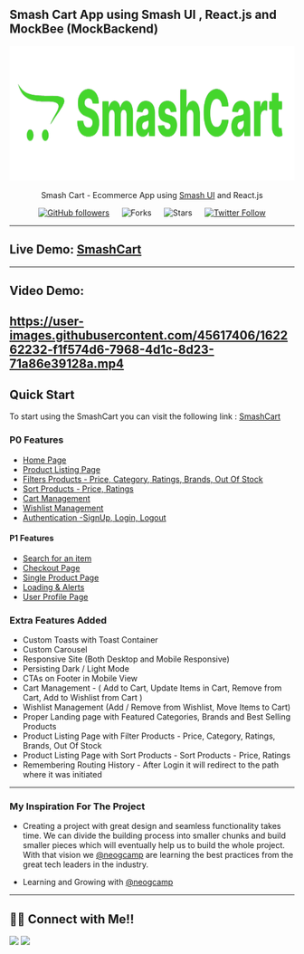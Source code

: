 ## Smash Cart App using Smash UI , React.js and MockBee (MockBackend)

<div align="center">

<img alt="badminton" src="/public/logo192.png" width="1048px" height="238px" />

Smash Cart - Ecommerce App using [Smash UI](https://smashui.netlify.app/) and React.js

[![GitHub followers](https://img.shields.io/github/followers/manojsarna?style=social)](https://github.com/manojsarna)
&emsp;
![Forks](https://img.shields.io/github/forks/manojsarna/manoj-smash-cart-ecommerce)
&emsp;
![Stars](https://img.shields.io/github/stars/manojsarna/manoj-smash-cart-ecommerce)
&emsp;
[![Twitter Follow](https://img.shields.io/twitter/follow/manojsarnacom?style=social)](https://twitter.com/manojsarnacom)

</div>

---

## Live Demo: [SmashCart](https://smashcart-react.netlify.app/)

---

## Video Demo:

## https://user-images.githubusercontent.com/45617406/162262232-f1f574d6-7968-4d1c-8d23-71a86e39128a.mp4

## Quick Start

To start using the SmashCart you can visit the following link : [SmashCart](https://smashcart-react.netlify.app/)

### P0 Features

- [Home Page](https://smashcart-react.netlify.app/)
- [Product Listing Page](https://smashcart-react.netlify.app/)
- [Filters Products - Price, Category, Ratings, Brands, Out Of Stock](https://smashcart-react.netlify.app/)
- [Sort Products - Price, Ratings](https://smashcart-react.netlify.app/)
- [Cart Management](https://smashcart-react.netlify.app/)
- [Wishlist Management](https://smashcart-react.netlify.app/)
- [Authentication -SignUp, Login, Logout](https://smashcart-react.netlify.app/)

#### P1 Features

- [Search for an item](https://smashcart-react.netlify.app/)
- [Checkout Page](https://smashcart-react.netlify.app/)
- [Single Product Page](https://smashcart-react.netlify.app/)
- [Loading & Alerts](https://smashcart-react.netlify.app/)
- [User Profile Page](https://smashcart-react.netlify.app/)

### Extra Features Added

- Custom Toasts with Toast Container
- Custom Carousel
- Responsive Site (Both Desktop and Mobile Responsive)
- Persisting Dark / Light Mode
- CTAs on Footer in Mobile View
- Cart Management - ( Add to Cart, Update Items in Cart, Remove from Cart, Add to Wishlist from Cart )
- Wishlist Management (Add / Remove from Wishlist, Move Items to Cart)
- Proper Landing page with Featured Categories, Brands and Best Selling Products
- Product Listing Page with Filter Products - Price, Category, Ratings, Brands, Out Of Stock
- Product Listing Page with Sort Products - Sort Products - Price, Ratings
- Remembering Routing History - After Login it will redirect to the path where it was initiated

---

### My Inspiration For The Project

- Creating a project with great design and seamless functionality takes time. We can divide the building process into smaller chunks and build smaller pieces which will eventually help us to build the whole project. With that vision we [@neogcamp](https://twitter.com/neogcamp) are learning the best practices from the great tech leaders in the industry.

- Learning and Growing with [@neogcamp](https://twitter.com/neogcamp)

---

## 👨‍💻 Connect with Me!!

<a href="https://twitter.com/manojsarnacom"><img src="https://img.shields.io/badge/Twitter-1DA1F2?style=for-the-badge&logo=twitter&logoColor=white"/></a>
<a href="https://www.linkedin.com/in/manojsarna/"><img src="https://img.shields.io/badge/LinkedIn-0077B5?style=for-the-badge&logo=linkedin&logoColor=white"/></a>
